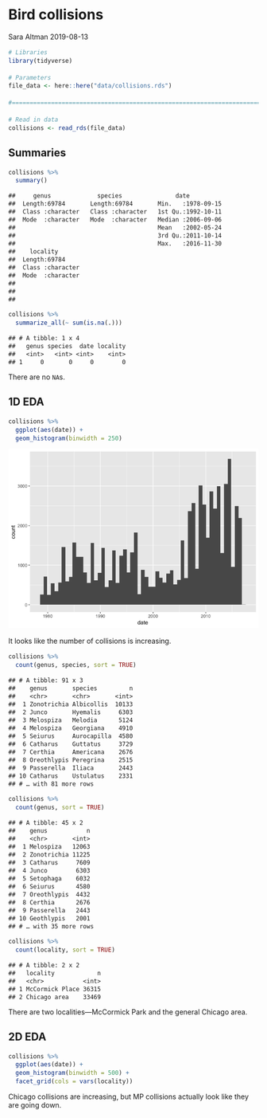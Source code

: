 Bird collisions
================
Sara Altman
2019-08-13

``` r
# Libraries
library(tidyverse)

# Parameters
file_data <- here::here("data/collisions.rds")

#===============================================================================

# Read in data
collisions <- read_rds(file_data)
```

## Summaries

``` r
collisions %>% 
  summary()
```

    ##     genus             species               date           
    ##  Length:69784       Length:69784       Min.   :1978-09-15  
    ##  Class :character   Class :character   1st Qu.:1992-10-11  
    ##  Mode  :character   Mode  :character   Median :2006-09-06  
    ##                                        Mean   :2002-05-24  
    ##                                        3rd Qu.:2011-10-14  
    ##                                        Max.   :2016-11-30  
    ##    locality        
    ##  Length:69784      
    ##  Class :character  
    ##  Mode  :character  
    ##                    
    ##                    
    ## 

``` r
collisions %>% 
  summarize_all(~ sum(is.na(.)))
```

    ## # A tibble: 1 x 4
    ##   genus species  date locality
    ##   <int>   <int> <int>    <int>
    ## 1     0       0     0        0

There are no `NA`s.

## 1D EDA

``` r
collisions %>% 
  ggplot(aes(date)) +
  geom_histogram(binwidth = 250)
```

![](collisions_files/figure-gfm/unnamed-chunk-4-1.png)<!-- -->

It looks like the number of collisions is increasing.

``` r
collisions %>% 
  count(genus, species, sort = TRUE)
```

    ## # A tibble: 91 x 3
    ##    genus       species         n
    ##    <chr>       <chr>       <int>
    ##  1 Zonotrichia Albicollis  10133
    ##  2 Junco       Hyemalis     6303
    ##  3 Melospiza   Melodia      5124
    ##  4 Melospiza   Georgiana    4910
    ##  5 Seiurus     Aurocapilla  4580
    ##  6 Catharus    Guttatus     3729
    ##  7 Certhia     Americana    2676
    ##  8 Oreothlypis Peregrina    2515
    ##  9 Passerella  Iliaca       2443
    ## 10 Catharus    Ustulatus    2331
    ## # … with 81 more rows

``` r
collisions %>% 
  count(genus, sort = TRUE)
```

    ## # A tibble: 45 x 2
    ##    genus           n
    ##    <chr>       <int>
    ##  1 Melospiza   12063
    ##  2 Zonotrichia 11225
    ##  3 Catharus     7609
    ##  4 Junco        6303
    ##  5 Setophaga    6032
    ##  6 Seiurus      4580
    ##  7 Oreothlypis  4432
    ##  8 Certhia      2676
    ##  9 Passerella   2443
    ## 10 Geothlypis   2001
    ## # … with 35 more rows

``` r
collisions %>% 
  count(locality, sort = TRUE)
```

    ## # A tibble: 2 x 2
    ##   locality            n
    ##   <chr>           <int>
    ## 1 McCormick Place 36315
    ## 2 Chicago area    33469

There are two localities—McCormick Park and the general Chicago area.

## 2D EDA

``` r
collisions %>% 
  ggplot(aes(date)) +
  geom_histogram(binwidth = 500) +
  facet_grid(cols = vars(locality))
```

Chicago collisions are increasing, but MP collisions actually look like
they are going down.
